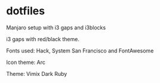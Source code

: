 # dotfiles
Manjaro setup with i3 gaps and i3blocks

i3 gaps with red/black theme.

Fonts used: Hack, System San Francisco and FontAwesome

Icon theme: Arc

Theme: Vimix Dark Ruby
